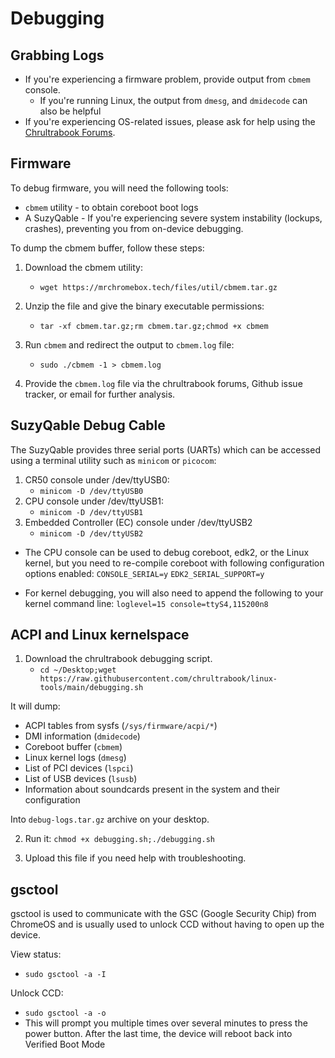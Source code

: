 # Debugging

## Grabbing Logs

* If you're experiencing a firmware problem, provide output from `cbmem` console.
    * If you're running Linux, the output from `dmesg`, and `dmidecode` can also be helpful
* If you're experiencing OS-related issues, please ask for help using the [Chrultrabook Forums](https://forum.chrultrabook.com/). 

## Firmware

To debug firmware, you will need the following tools:

* `cbmem` utility - to obtain coreboot boot logs
* A SuzyQable - If you're experiencing severe system instability (lockups, crashes), preventing you from on-device debugging.

To dump the cbmem buffer, follow these steps:
1. Download the cbmem utility:
   - `wget https://mrchromebox.tech/files/util/cbmem.tar.gz`

2. Unzip the file and give the binary executable permissions:
   - `tar -xf cbmem.tar.gz;rm cbmem.tar.gz;chmod +x cbmem`

3. Run `cbmem` and redirect the output to `cbmem.log` file:
   - `sudo ./cbmem -1 > cbmem.log`

4. Provide the `cbmem.log` file via the chrultrabook forums, Github issue tracker, or email for further analysis.


## SuzyQable Debug Cable

The SuzyQable provides three serial ports (UARTs) which can be accessed using a terminal utility such as `minicom` or `picocom`:
1. CR50 console under /dev/ttyUSB0:
   * `minicom -D /dev/ttyUSB0`
2. CPU console under /dev/ttyUSB1:
   * `minicom -D /dev/ttyUSB1`
3. Embedded Controller (EC) console under /dev/ttyUSB2
   * `minicom -D /dev/ttyUSB2`

* The CPU console can be used to debug coreboot, edk2, or the Linux kernel, but you need to re-compile coreboot with following configuration options enabled:
`CONSOLE_SERIAL=y`
`EDK2_SERIAL_SUPPORT=y`

* For kernel debugging, you will also need to append the following to your kernel command line:
`loglevel=15 console=ttyS4,115200n8`

## ACPI and Linux kernelspace

1. Download the chrultrabook debugging script.
   * `cd ~/Desktop;wget https://raw.githubusercontent.com/chrultrabook/linux-tools/main/debugging.sh`

It will dump:
  * ACPI tables from sysfs (`/sys/firmware/acpi/*`)
  * DMI information (`dmidecode`)
  * Coreboot buffer (`cbmem`)
  * Linux kernel logs (`dmesg`)
  * List of PCI devices (`lspci`)
  * List of USB devices (`lsusb`)
  * Information about soundcards present in the system and their configuration

  Into `debug-logs.tar.gz` archive on your desktop.

2. Run it: `chmod +x debugging.sh;./debugging.sh`

3. Upload this file if you need help with troubleshooting.

## gsctool

gsctool is used to communicate with the GSC (Google Security Chip) from ChromeOS and is usually used to unlock CCD without having to open up the device.

View status:
* `sudo gsctool -a -I`

Unlock CCD:
* `sudo gsctool -a -o`
* This will prompt you multiple times over several minutes to press the power button. After the last time, the device will reboot back into Verified Boot Mode
